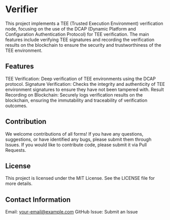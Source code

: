 # Verifier

This project implements a TEE (Trusted Execution Environment) verification node, focusing on the use of the DCAP (Dynamic Platform and Configuration Authentication Protocol) for TEE verification. The main features include verifying TEE signatures and recording the verification results on the blockchain to ensure the security and trustworthiness of the TEE environment.

## Features
TEE Verification: Deep verification of TEE environments using the DCAP protocol.
Signature Verification: Checks the integrity and authenticity of TEE environment signatures to ensure they have not been tampered with.
Result Recording on Blockchain: Securely logs verification results on the blockchain, ensuring the immutability and traceability of verification outcomes.
## Contribution
We welcome contributions of all forms! If you have any questions, suggestions, or have identified any bugs, please submit them through Issues. If you would like to contribute code, please submit it via Pull Requests.

## License
This project is licensed under the MIT License. See the LICENSE file for more details.

## Contact Information
Email: your-email@example.com
GitHub Issue: Submit an Issue
